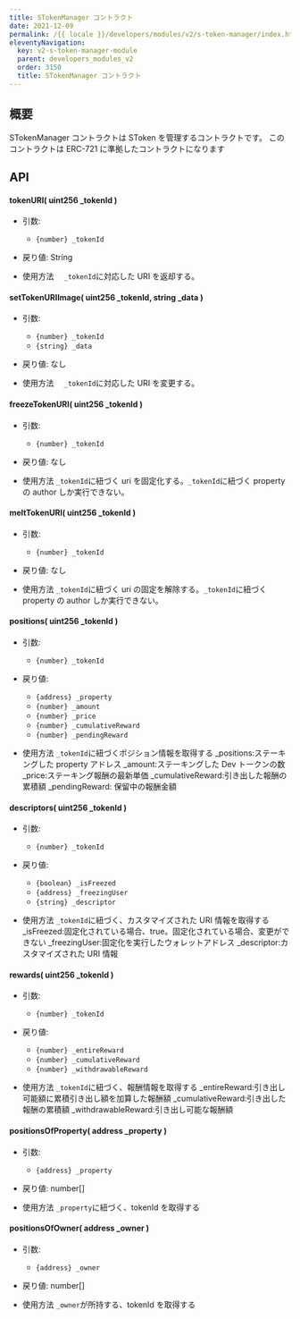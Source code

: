 ```yaml
---
title: STokenManager コントラクト
date: 2021-12-09
permalink: /{{ locale }}/developers/modules/v2/s-token-manager/index.html
eleventyNavigation:
  key: v2-s-token-manager-module
  parent: developers_modules_v2
  order: 3150
  title: STokenManager コントラクト
---
```


## 概要

STokenManager コントラクトは SToken を管理するコントラクトです。
このコントラクトは ERC-721 に準拠したコントラクトになります

## API

#### tokenURI( uint256 \_tokenId )

- 引数:

  - `{number} _tokenId`

- 戻り値: String

- 使用方法
  　`_tokenId`に対応した URI を返却する。

#### setTokenURIImage( uint256 \_tokenId, string \_data )

- 引数:

  - `{number} _tokenId`
  - `{string} _data`

- 戻り値: なし

- 使用方法
  　`_tokenId`に対応した URI を変更する。

#### freezeTokenURI( uint256 \_tokenId )

- 引数:

  - `{number} _tokenId`

- 戻り値: なし

- 使用方法
  `_tokenId`に紐づく uri を固定化する。`_tokenId`に紐づく property の author しか実行できない。

#### meltTokenURI( uint256 \_tokenId )

- 引数:

  - `{number} _tokenId`

- 戻り値: なし

- 使用方法
  `_tokenId`に紐づく uri の固定を解除する。`_tokenId`に紐づく property の author しか実行できない。

#### positions( uint256 \_tokenId )

- 引数:

  - `{number} _tokenId`

- 戻り値:

  - `{address} _property`
  - `{number} _amount`
  - `{number} _price`
  - `{number} _cumulativeReward`
  - `{number} _pendingReward`

- 使用方法
  `_tokenId`に紐づくポジション情報を取得する
  \_positions:ステーキングした property アドレス
  \_amount:ステーキングした Dev トークンの数
  \_price:ステーキング報酬の最新単価
  \_cumulativeReward:引き出した報酬の累積額
  \_pendingReward: 保留中の報酬金額

#### descriptors( uint256 \_tokenId )

- 引数:

  - `{number} _tokenId`

- 戻り値:

  - `{boolean} _isFreezed`
  - `{address} _freezingUser`
  - `{string} _descriptor`

- 使用方法
  `_tokenId`に紐づく、カスタマイズされた URI 情報を取得する
  \_isFreezed:固定化されている場合、true。固定化されている場合、変更ができない
  \_freezingUser:固定化を実行したウォレットアドレス
  \_descriptor:カスタマイズされた URI 情報

#### rewards( uint256 \_tokenId )

- 引数:

  - `{number} _tokenId`

- 戻り値:

  - `{number} _entireReward`
  - `{number} _cumulativeReward`
  - `{number} _withdrawableReward`

- 使用方法
  `_tokenId`に紐づく、報酬情報を取得する
  \_entireReward:引き出し可能額に累積引き出し額を加算した報酬額
  \_cumulativeReward:引き出した報酬の累積額
  \_withdrawableReward:引き出し可能な報酬額

#### positionsOfProperty( address \_property )

- 引数:

  - `{address} _property`

- 戻り値: number[]

- 使用方法
  `_property`に紐づく、tokenId を取得する

#### positionsOfOwner( address \_owner )

- 引数:

  - `{address} _owner`

- 戻り値: number[]

- 使用方法
  `_owner`が所持する、tokenId を取得する
